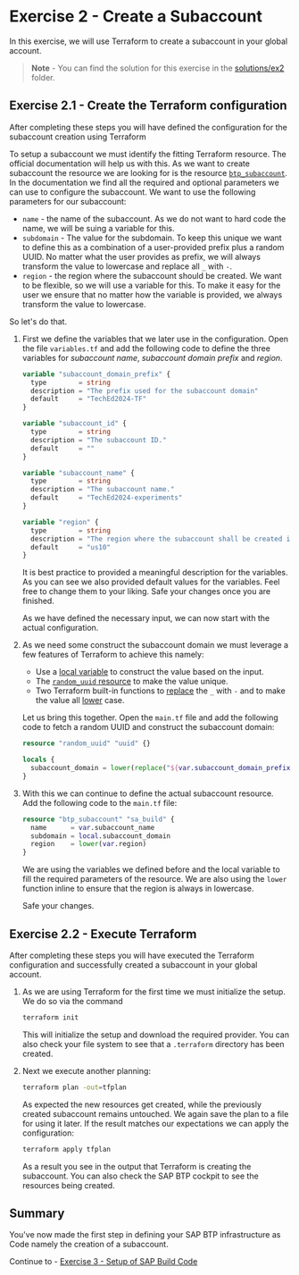# Exercise 2 - Create a Subaccount

In this exercise, we will use Terraform to create a subaccount in your global account.

> **Note** - You can find the solution for this exercise in the [solutions/ex2](../../solutions/ex2/) folder.

## Exercise 2.1 - Create the Terraform configuration

After completing these steps you will have defined the configuration for the subaccount creation using Terraform

To setup a subaccount we must identify the fitting Terraform resource. The official documentation will help us with this. As we want to create subaccount the resource we are looking for is the resource [`btp_subaccount`](https://registry.terraform.io/providers/SAP/btp/latest/docs/resources/subaccount). In the documentation we find all the required and optional parameters we can use to configure the subaccount. We want to use the following parameters for our subaccount:

- `name` - the name of the subaccount. As we do not want to hard code the name, we will be suing a variable for this.
- `subdomain` - The value for the subdomain. To keep this unique we want to define this as a combination of a user-provided prefix plus a random UUID. No matter what the user provides as prefix, we will always transform the value to lowercase and replace all `_` with `-`.
- `region` - the region where the subaccount should be created. We want to be flexible, so we will use a variable for this. To make it easy for the user we ensure that no matter how the variable is provided, we always transform the value to lowercase.

So let's do that.

1. First we define the variables that we later use in the configuration. Open the file `variables.tf` and add the following code to define the three variables for *subaccount name*, *subaccount domain prefix*  and *region*.

      ```terraform
      variable "subaccount_domain_prefix" {
        type        = string
        description = "The prefix used for the subaccount domain"
        default     = "TechEd2024-TF"
      }
      
      variable "subaccount_id" {
        type        = string
        description = "The subaccount ID."
        default     = ""
      }
      
      variable "subaccount_name" {
        type        = string
        description = "The subaccount name."
        default     = "TechEd2024-experiments"
      }

      variable "region" {
        type        = string
        description = "The region where the subaccount shall be created in."
        default     = "us10"
      }
      ```

      It is best practice to provided a meaningful description for the variables. As you can see we also provided default values for the variables. Feel free to change them to your liking. Safe your changes once you are finished.

      As we have defined the necessary input, we can now start with the actual configuration.

1. As we need some construct the subaccount domain we must leverage a few features of Terraform to achieve this namely:

    - Use a [local variable](https://developer.hashicorp.com/terraform/language/values/locals) to construct the value based on the input.
    - The [`random_uuid` resource](https://registry.terraform.io/providers/hashicorp/random/latest/docs/resources/uuid) to make the value unique. 
    - Two Terraform built-in functions to [replace](https://developer.hashicorp.com/terraform/language/functions/replace) the `_` with `-` and to make the value all [lower](https://developer.hashicorp.com/terraform/language/functions/lower) case.

    Let us bring this together. Open the `main.tf` file and add the following code to fetch a random UUID and construct the subaccount domain:

    ```terraform
    resource "random_uuid" "uuid" {}

    locals {
      subaccount_domain = lower(replace("${var.subaccount_domain_prefix}-${random_uuid.uuid.result}", "_", "-"))
    }
    ```

1. With this we can continue to define the actual subaccount resource. Add the following code to the `main.tf` file:

    ```terraform
    resource "btp_subaccount" "sa_build" {
      name      = var.subaccount_name
      subdomain = local.subaccount_domain
      region    = lower(var.region)
    }
    ```

    We are using the variables we defined before and the local variable to fill the required parameters of the resource. We are also using the `lower` function inline to ensure that the region is always in lowercase.

    Safe your changes.

## Exercise 2.2 - Execute Terraform

After completing these steps you will have executed the Terraform configuration and successfully created a subaccount in your global account.

1. As we are using Terraform for the first time we must initialize the setup. We do so via the command

    ```bash
    terraform init
    ```

    This will initialize the setup and download the required provider. You can also check your file system to see that a `.terraform` directory has been created.

1. Next we execute another planning:

    ```bash
    terraform plan -out=tfplan
    ```

    As expected the new resources get created, while the previously created subaccount remains untouched. We again save the plan to a file for using it later. If the result matches our expectations we can apply the configuration:

    ```bash
    terraform apply tfplan
    ```

    As a result you see in the output that Terraform is creating the subaccount. You can also check the SAP BTP cockpit to see the resources being created.

## Summary

You've now made the first step in defining your SAP BTP infrastructure as Code namely the creation of a subaccount.

Continue to - [Exercise 3 - Setup of SAP Build Code](../ex3/README.md)
